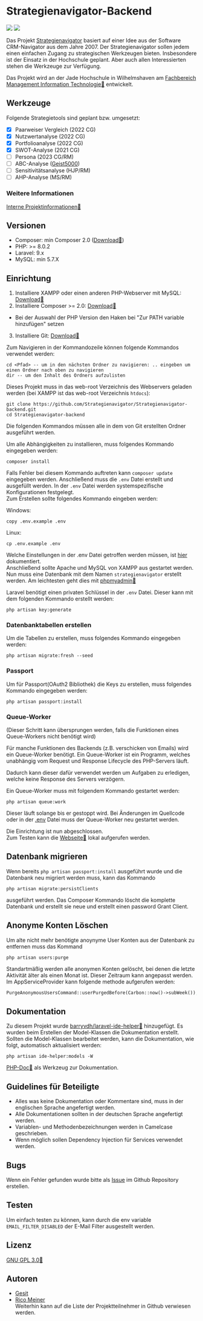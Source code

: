 # Strategienavigator-Backend

![](https://img.shields.io/github/v/release/Strategienavigator/Strategienavigator-backend?style=flat-square) 
![](https://img.shields.io/github/license/Strategienavigator/Strategienavigator-backend?style=flat-square)

Das Projekt [Strategienavigator](https://strategie-navigator.jade-hs.de/) basiert auf einer Idee aus der Software CRM-Navigator aus dem Jahre 2007. Der Strategienavigator
sollen jedem einen einfachen Zugang zu strategischen Werkzeugen bieten. Insbesondere ist der Einsatz in der Hochschule
geplant. Aber auch allen Interessierten stehen die Werkzeuge zur Verfügung.

Das Projekt wird an der Jade Hochschule in Wilhelmshaven
am [Fachbereich Management Information Technologie:link:](https://www.jade-hs.de/mit/) entwickelt.

## Werkzeuge

Folgende Strategietools sind geplant bzw. umgesetzt:

- [x] Paarweiser Vergleich (2022 CG)
- [x] Nutzwertanalyse (2022 CG)
- [x] Portfolioanalyse (2022 CG)
- [x] SWOT-Analyse (2021 CG)
- [ ] Persona (2023 CG/RM)
- [ ] ABC-Analyse ([Geist5000](https://github.com/Geist5000))
- [ ] Sensitivitätsanalyse (HJP/RM)
- [ ] AHP-Analyse (MS/RM)

### Weitere Informationen

[Interne Projektinformationen:link:](https://moodle.jade-hs.de/moodle/course/view.php?id=521&section=4)

## Versionen

- Composer: min Composer 2.0 ([Download:link:](https://getcomposer.org/download/))
- PHP: >= 8.0.2
- Laravel: 9.x
- MySQL: min 5.7.X

## Einrichtung

1. Installiere XAMPP oder einen anderen PHP-Webserver mit
   MySQL: [Download:link:](https://www.apachefriends.org/de/index.html)
2. Installiere Composer >= 2.0: [Download:link:](https://getcomposer.org/download/)

- Bei der Auswahl der PHP Version den Haken bei "Zur PATH variable hinzufügen" setzen

3. Installiere Git: [Download:link:](https://git-scm.com/downloads)

Zum Navigieren in der Kommandozeile können folgende Kommandos verwendet werden:

```shell
cd <Pfad> -- um in den nächsten Ordner zu navigieren: .. eingeben um einen Ordner nach oben zu navigieren
dir -- um den Inhalt des Ordners aufzulisten 
```

Dieses Projekt muss in das web-root Verzeichnis des Webservers geladen werden (bei XAMPP ist das web-root
Verzeichnis `htdocs`):

```shell
git clone https://github.com/Strategienavigator/Strategienavigator-backend.git
cd Strategienavigator-backend
```

Die folgenden Kommandos müssen alle in dem von Git erstellten Ordner ausgeführt werden.

Um alle Abhängigkeiten zu installieren, muss folgendes Kommando eingegeben werden:

```shell
composer install
```

Falls Fehler bei diesem Kommando auftreten kann `composer update` eingegeben werden. Anschließend muss die `.env` Datei
erstellt und ausgefüllt werden. In der `.env` Datei werden systemspezifische Konfigurationen festgelegt.   
Zum Erstellen sollte folgendes Kommando eingeben werden:

Windows:

``` shell
copy .env.example .env
```  

Linux:

``` shell
cp .env.example .env
```

Welche Einstellungen in der .env Datei getroffen werden müssen, ist [hier](ENV.md) dokumentiert.   
Anschließend sollte Apache und MySQL von XAMPP aus gestartet werden.  
Nun muss eine Datenbank mit dem Namen `strategienavigator` erstellt werden. Am leichtesten geht dies
mit [phpmyadmin:link:](http://localhost/phpmyadmin)

Laravel benötigt einen privaten Schlüssel in der `.env` Datei. Dieser kann mit dem folgenden Kommando erstellt werden:

```shell
php artisan key:generate
```

### Datenbanktabellen erstellen

Um die Tabellen zu erstellen, muss folgendes Kommando eingegeben werden:

```shell
php artisan migrate:fresh --seed
```

### Passport

Um für Passport(OAuth2 Bibliothek) die Keys zu erstellen, muss folgendes Kommando eingegeben werden:

```shell
php artisan passport:install
```

### Queue-Worker
(Dieser Schritt kann übersprungen werden, falls die Funktionen eines Queue-Workers nicht benötigt wird)

Für manche Funktionen des Backends (z.B. verschicken von Emails) wird ein Queue-Worker benötigt.
Ein Queue-Worker ist ein Programm, welches unabhängig vom Request und Response Lifecycle des PHP-Servers läuft.

Dadurch kann dieser dafür verwendet werden um Aufgaben zu erledigen, welche keine Response des Servers verzögern.

Ein Queue-Worker muss mit folgendem Kommando gestartet werden:
```shell
php artisan queue:work
```

Dieser läuft solange bis er gestoppt wird. Bei Änderungen im Quellcode oder in der [.env](ENV.md) Datei muss der Queue-Worker neu gestartet werden.

Die Einrichtung ist nun abgeschlossen.  
Zum Testen kann die [Webseite:link:](http://localhost/Strategienavigator-backend/public/) lokal aufgerufen werden.

## Datenbank migrieren

Wenn bereits `php artisan passport:install` ausgeführt wurde und die Datenbank neu migriert
 werden muss, kann das Kommando 
 ```shell
 php artisan migrate:persistClients
 ``` 
 ausgeführt werden. Das Composer Kommando löscht die komplette Datenbank und erstellt sie neue und erstellt einen password Grant Client.

## Anonyme Konten Löschen

Um alte nicht mehr benötigte anoynyme User Konten aus der Datenbank zu entfernen muss das Kommand

```shell
php artisan users:purge
```

Standartmäßig werden alle anonymen Konten gelöscht, bei denen die letzte Aktivität älter als einen Monat ist.
Dieser Zeitraum kann angepasst werden. Im AppServiceProvider kann folgende methode aufgerufen werden:

```php
PurgeAnonymousUsersCommand::userPurgedBefore(Carbon::now()->subWeek());
```

## Dokumentation

Zu diesem Projekt wurde [barryvdh/laravel-ide-helper:link:](https://github.com/barryvdh/laravel-ide-helper) hinzugefügt.
Es wurden beim Erstellen der Model-Klassen die Dokumentation erstellt. Sollten die Model-Klassen bearbeitet werden, kann
die Dokumentation, wie folgt, automatisch aktualisiert werden:

```shell
php artisan ide-helper:models -W
```

[PHP-Doc:link:](https://www.phpdoc.org/) als Werkzeug zur Dokumentation.

## Guidelines für Beteiligte

- Alles was keine Dokumentation oder Kommentare sind, muss in der englischen Sprache angefertigt werden.
- Alle Dokumentationen sollten in der deutschen Sprache angefertigt werden.
- Variablen- und Methodenbezeichnungen werden in Camelcase geschrieben.
- Wenn möglich sollen Dependency Injection für Services verwendet werden.

## Bugs

Wenn ein Fehler gefunden wurde bitte als [Issue](https://github.com/Strategienavigator/Strategienavigator-backend/issues) im Github Repository
erstellen.

## Testen

Um einfach testen zu können, kann durch die env variable `EMAIL_FILTER_DISABLED` der E-Mail Filter ausgestellt werden. 

## Lizenz

[GNU GPL 3.0:link:](https://www.gnu.org/licenses/gpl-3.0.de.html)

## Autoren

- [Gesit](https://github.com/Geist5000)
- [Rico Meiner](https://github.com/ricom)  
  Weiterhin kann auf die Liste der Projektteilnehmer in Github verwiesen werden.
